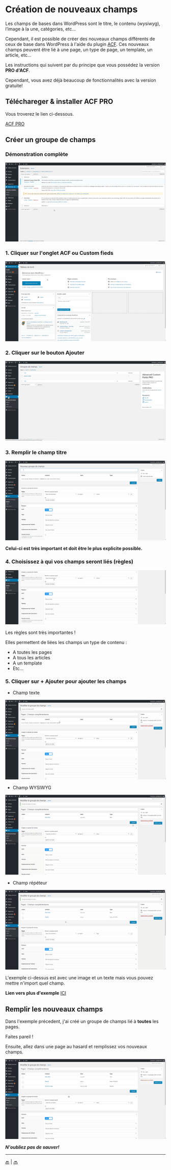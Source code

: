 # Création de nouveaux champs

Les champs de bases dans WordPress sont le titre, le contenu (wysiwyg), l’image à la une, catégories, etc...

Cependant, il est possible de créer des nouveaux champs différents de ceux de base dans WordPress à l'aide du plugin [ACF](https://www.advancedcustomfields.com/).
Ces nouveaux champs peuvent être lié à une page, un type de page, un template, un article, etc...

Les instructions qui suivent par du principe que vous possédez la version **PRO d'ACF**.

Cependant, vous avez déjà beaucoup de fonctionnalités avec la version gratuite!

## Téléchareger & installer ACF PRO

Vous troverez le lien ci-dessous.

[ACF PRO](https://www.advancedcustomfields.com/pro/)


## Créer un groupe de champs

### Démonstration complète

![video](../videos/acf-1.gif)

### 1. Cliquer sur l'onglet ACF ou Custom fieds

![video](../videos/acf-part-1.gif)

### 2. Cliquer sur le bouton Ajouter

![video](../videos/acf-part-2.gif)

### 3. Remplir le champ titre

![video](../videos/acf-part-3.gif)

**Celui-ci est très important et doit être le plus explicite possible.**

### 4. Choisissez à qui vos champs seront liés (règles)

![video](../videos/acf-part-4.gif)

Les règles sont très importantes !

Elles permettent de liées les champs un type de contenu :

- A toutes les pages
- A tous les articles
- A un template
- Etc...

### 5. Cliquer sur + Ajouter pour ajouter les champs

- Champ texte

![video](../videos/acf-part-5-txt.gif)

- Champ WYSIWYG

![video](../videos/acf-part-5-wysiwyg.gif)

- Champ répéteur

![video](../videos/acf-part-5-repeat.gif)

L'exemple ci-dessus est avec une image et un texte mais vous pouvez mettre n'import quel champ.


**Lien vers plus d'exemple** [ICI](https://www.advancedcustomfields.com/resources/)


## Remplir les nouveaux champs

Dans l'exemple précedent, j'ai créé un groupe de champs lié à **toutes** les pages.

Faites pareil !

Ensuite, allez dans une page au hasard et remplissez vos nouveaux champs.

![video](../videos/acf-remplir.gif)

**_N'oubliez pas de sauver!_**





---

[:back:](fields.md) | [:soon:](template-custom.md)
